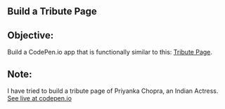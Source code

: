 ## Build a Tribute Page

## Objective: 
Build a CodePen.io app that is functionally similar to this: [Tribute Page](https://codepen.io/freeCodeCamp/full/VPaoNP).

## Note: 
I have tried to build a tribute page of Priyanka Chopra, an Indian Actress.
[See live at codepen.io](https://codepen.io/anshukcse/full/ZEbOpWR)
